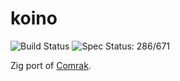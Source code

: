 # koino

![Build Status](https://action-badges.now.sh/kivikakk/koino)
![Spec Status: 286/671](https://img.shields.io/badge/specs-286%2F671-red.svg)

Zig port of [Comrak](https://github.com/kivikakk/comrak).
